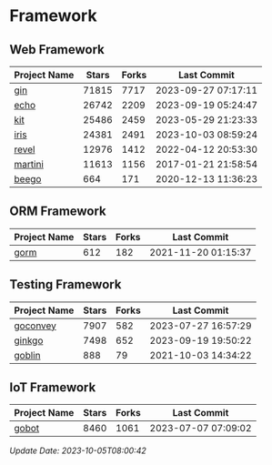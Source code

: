 # Framework

## Web Framework
| Project Name | Stars | Forks | Last Commit |
| ------------ | ----- | ----- | ----------- |
| [gin](https://github.com/gin-gonic/gin) | 71815 | 7717 | 2023-09-27 07:17:11 |
| [echo](https://github.com/labstack/echo) | 26742 | 2209 | 2023-09-19 05:24:47 |
| [kit](https://github.com/go-kit/kit) | 25486 | 2459 | 2023-05-29 21:23:33 |
| [iris](https://github.com/kataras/iris) | 24381 | 2491 | 2023-10-03 08:59:24 |
| [revel](https://github.com/revel/revel) | 12976 | 1412 | 2022-04-12 20:53:30 |
| [martini](https://github.com/go-martini/martini) | 11613 | 1156 | 2017-01-21 21:58:54 |
| [beego](https://github.com/astaxie/beego) | 664 | 171 | 2020-12-13 11:36:23 |

## ORM Framework
| Project Name | Stars | Forks | Last Commit |
| ------------ | ----- | ----- | ----------- |
| [gorm](https://github.com/jinzhu/gorm) | 612 | 182 | 2021-11-20 01:15:37 |

## Testing Framework
| Project Name | Stars | Forks | Last Commit |
| ------------ | ----- | ----- | ----------- |
| [goconvey](https://github.com/smartystreets/goconvey) | 7907 | 582 | 2023-07-27 16:57:29 |
| [ginkgo](https://github.com/onsi/ginkgo) | 7498 | 652 | 2023-09-19 19:50:22 |
| [goblin](https://github.com/franela/goblin) | 888 | 79 | 2021-10-03 14:34:22 |

## IoT Framework
| Project Name | Stars | Forks | Last Commit |
| ------------ | ----- | ----- | ----------- |
| [gobot](https://github.com/hybridgroup/gobot) | 8460 | 1061 | 2023-07-07 07:09:02 |

*Update Date: 2023-10-05T08:00:42*